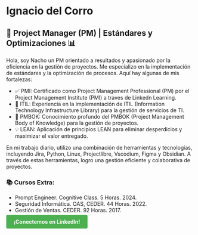 <h1>Ignacio del Corro</h1>
<h2>🚀 Project Manager (PM) | Estándares y Optimizaciones 📊</h2>

<p>Hola, soy Nacho un PM orientado a resultados y apasionado por la eficiencia en la gestión de proyectos. Me especializo en la implementación de estándares y la optimización de procesos. Aquí hay algunas de mis fortalezas:</p>

<ul>
  <li>✅ PMI: Certificado como Project Management Professional (PM) por el Project Management Institute (PMI) a traves de Linkedn Learning.</li>
  <li>🔹 ITIL: Experiencia en la implementación de ITIL (Information Technology Infrastructure Library) para la gestión de servicios de TI.</li>
  <li>🔧 PMBOK: Conocimiento profundo del PMBOK (Project Management Body of Knowledge) para la gestión de proyectos.</li>
  <li>💡 LEAN: Aplicación de principios LEAN para eliminar desperdicios y maximizar el valor entregado.</li>
</ul>

<p>En mi trabajo diario, utilizo una combinación de herramientas y tecnologías, incluyendo Jira, Python, Linux, Projectlibre, Vscodium, Figma y Obsidian. A través de estas herramientas, logro una gestión eficiente y colaborativa de proyectos.</p>

<h3>📚 Cursos Extra:</h3>

<ul>
  <li>Prompt Engineer. Cognitive Class. 5 Horas. 2024.</li>
  <li>Seguridad Informática. OAS, CEDER. 44 Horas. 2022.</li>
  <li>Gestión de Ventas. CEDER. 92 Horas. 2017.</li>
</ul>

<a href="https://linkedin.com/in/ignaciodelcorro" style="background-color: #4CAF50; color: white; padding: 10px 20px; text-decoration: none; border-radius: 4px; border: none; cursor: pointer; font-weight: bold;">¡Conectemos en LinkedIn!</a>
